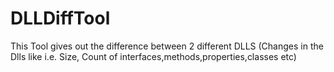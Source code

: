 # DLLDiffTool
This Tool gives out the difference between 2 different DLLS (Changes in the Dlls like i.e. Size, Count of interfaces,methods,properties,classes etc)
